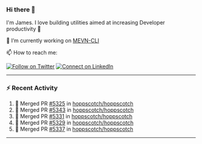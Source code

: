 ### Hi there 👋

I'm James. I love building utilities aimed at increasing Developer productivity :raised_hands: 

🔭 I’m currently working on [MEVN-CLI](https://github.com/madlabsinc/mevn-cli)

📫 How to reach me:

[![Follow on Twitter](https://img.shields.io/badge/--twitter?label=Twitter&logo=Twitter&style=social)](https://twitter.com/james_madhacks) [![Connect on LinkedIn](https://img.shields.io/badge/--linkedin?label=LinkedIn&logo=LinkedIn&style=social)](https://www.linkedin.com/in/jamesgeorge007)

---

### :zap: Recent Activity

<!--START_SECTION:activity-->
1. 🎉 Merged PR [#5325](https://github.com/hoppscotch/hoppscotch/pull/5325) in [hoppscotch/hoppscotch](https://github.com/hoppscotch/hoppscotch)
2. 🎉 Merged PR [#5343](https://github.com/hoppscotch/hoppscotch/pull/5343) in [hoppscotch/hoppscotch](https://github.com/hoppscotch/hoppscotch)
3. 🎉 Merged PR [#5331](https://github.com/hoppscotch/hoppscotch/pull/5331) in [hoppscotch/hoppscotch](https://github.com/hoppscotch/hoppscotch)
4. 🎉 Merged PR [#5329](https://github.com/hoppscotch/hoppscotch/pull/5329) in [hoppscotch/hoppscotch](https://github.com/hoppscotch/hoppscotch)
5. 🎉 Merged PR [#5337](https://github.com/hoppscotch/hoppscotch/pull/5337) in [hoppscotch/hoppscotch](https://github.com/hoppscotch/hoppscotch)
<!--END_SECTION:activity-->

---

<!--
**jamesgeorge007/jamesgeorge007** is a ✨ _special_ ✨ repository because its `README.md` (this file) appears on your GitHub profile.

Here are some ideas to get you started:

- 🌱 I’m currently learning ...
- 👯 I’m looking to collaborate on ...
- 🤔 I’m looking for help with ...
- 💬 Ask me about ...
- 😄 Pronouns: ...
- ⚡ Fun fact: ...
-->
